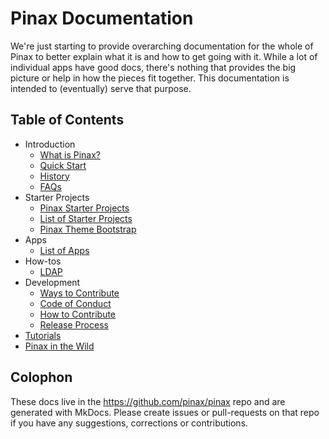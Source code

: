 # Pinax Documentation

We're just starting to provide overarching documentation for the whole of Pinax to better explain what it is and how to get going with it. While a lot of individual apps have good docs, there's nothing that provides the big picture or help in how the pieces fit together. This documentation is intended to (eventually) serve that purpose.


## Table of Contents

  * Introduction
    * [What is Pinax?](what_is_pinax.md)
    * [Quick Start](quick_start.md)
    * [History](history.md)
    * [FAQs](faq.md)
  * Starter Projects
    * [Pinax Starter Projects](pinax_starter_projects.md)
    * [List of Starter Projects](starter_project_list.md)
    * [Pinax Theme Bootstrap](pinax_theme_bootstrap.md)
  * Apps
    * [List of Apps](apps_list.md)
  * How-tos
    * [LDAP](how-tos/ldap.md)
  * Development
    * [Ways to Contribute](ways_to_contribute.md)
    * [Code of Conduct](code_of_conduct.md)
    * [How to Contribute](how_to_contribute.md)
    * [Release Process](release_process.md)
  * [Tutorials](tutorials.md)
  * [Pinax in the Wild](in_the_wild.md)


## Colophon

These docs live in the <https://github.com/pinax/pinax> repo and are generated with MkDocs. Please create issues or pull-requests on that repo if you have any suggestions, corrections or contributions.
